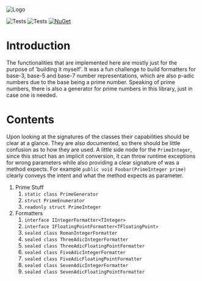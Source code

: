 ![Logo](../release/logo.png)

![Tests](https://img.shields.io/github/actions/workflow/status/Narumikazuchi/Math/linux-tests.yml?label=linux-tests) ![Tests](https://img.shields.io/github/actions/workflow/status/Narumikazuchi/Math/windows-tests.yml?label=windows-tests) [![NuGet](https://img.shields.io/nuget/v/Narumikazuchi.Math.svg)](https://www.nuget.org/packages/Narumikazuchi.Math)  

# Introduction
The functionalities that are implemented here are mostly just for the purpose of 'building it myself'. It was a fun challenge to build formatters for base-3, base-5 and base-7 number representations, which are also p-adic numbers due to the base being a prime number.
Speaking of prime numbers, there is also a generator for prime numbers in this library, just in case one is needed.

# Contents
Upon looking at the signatures of the classes their capabilities should be clear at a glance. They are also documented, so there should be little confusion as to how they are used. A little side node for the ```PrimeInteger```, since
this struct has an implicit conversion, it can throw runtime exceptions for wrong parameters while also providing a clear signature of was a method expects. For example ```public void Foobar(PrimeInteger prime)``` clearly conveys the intent and what the
method expects as parameter.  

1. Prime Stuff
	1. ```static class PrimeGenerator```
	1. ```struct PrimeEnumerator```
	1. ```readonly struct PrimeInteger```
1. Formatters
	1. ```interface IIntegerFormatter<TInteger>```
	1. ```interface IFloatingPointFormatter<TFloatingPoint>```
	1. ```sealed class RomanIntegerFormatter```
	1. ```sealed class ThreeAdicIntegerFormatter```
	1. ```sealed class ThreeAdicFloatingPointFormatter```
	1. ```sealed class FiveAdicIntegerFormatter```
	1. ```sealed class FiveAdicFloatingPointFormatter```
	1. ```sealed class SevenAdicIntegerFormatter```
	1. ```sealed class SevenAdicFloatingPointFormatter```
